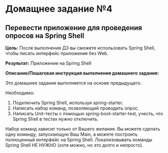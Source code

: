 # Домащнее задание №4
## Перевести приложение для проведения опросов на Spring Shell

**Цель:** После выполнения ДЗ вы сможете использовать Spring Shell, чтобы писать интерфейс приложения без Web.

**Результат:** Приложение на Spring Shell

**Описание/Пошаговая инструкция выполнения домашнего задания:**

Это домашнее задание выполняется на основе предыдущего.

Необходимо:

1. Подключить Spring Shell, используя spring-starter.
2. Написать набор команд, позволяющий проводить опрос.
3. Написать Unit-тесты с помощью spring-boot-starter-test, учесть, что Spring Shell в тестах нужно отключить. 
 
Набор команд зависит только от Вашего желания. Вы можете сделать одну команду, запускающую Ваш Main, а можете построить полноценный интерфейс на Spring Shell. Локализовывать команды Spring Shell НЕ НУЖНО (хотя можно, но это долго и непросто). 

